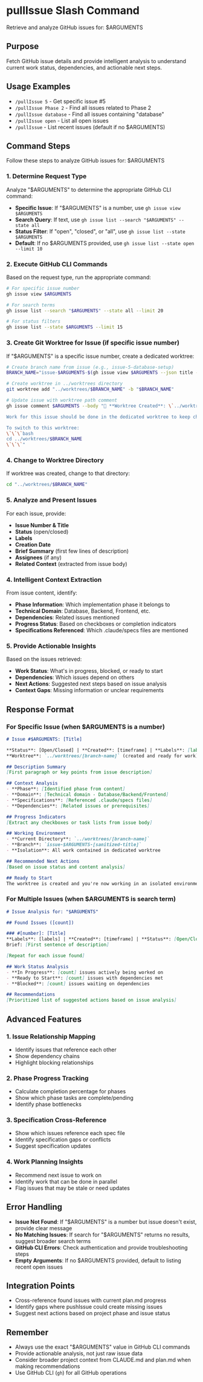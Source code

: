 # pullIssue Slash Command

Retrieve and analyze GitHub issues for: $ARGUMENTS

## Purpose
Fetch GitHub issue details and provide intelligent analysis to understand current work status, dependencies, and actionable next steps.

## Usage Examples
- `/pullIssue 5` - Get specific issue #5
- `/pullIssue Phase 2` - Find all issues related to Phase 2
- `/pullIssue database` - Find all issues containing "database"
- `/pullIssue open` - List all open issues
- `/pullIssue` - List recent issues (default if no $ARGUMENTS)

## Command Steps

Follow these steps to analyze GitHub issues for: $ARGUMENTS

### 1. Determine Request Type
Analyze "$ARGUMENTS" to determine the appropriate GitHub CLI command:
- **Specific Issue**: If "$ARGUMENTS" is a number, use `gh issue view $ARGUMENTS`
- **Search Query**: If text, use `gh issue list --search "$ARGUMENTS" --state all`
- **Status Filter**: If "open", "closed", or "all", use `gh issue list --state $ARGUMENTS`
- **Default**: If no $ARGUMENTS provided, use `gh issue list --state open --limit 10`

### 2. Execute GitHub CLI Commands
Based on the request type, run the appropriate command:
```bash
# For specific issue number
gh issue view $ARGUMENTS

# For search terms
gh issue list --search "$ARGUMENTS" --state all --limit 20

# For status filters
gh issue list --state $ARGUMENTS --limit 15
```

### 3. Create Git Worktree for Issue (if specific issue number)
If "$ARGUMENTS" is a specific issue number, create a dedicated worktree:
```bash
# Create branch name from issue (e.g., issue-5-database-setup)
BRANCH_NAME="issue-$ARGUMENTS-$(gh issue view $ARGUMENTS --json title -q .title | tr '[:upper:]' '[:lower:]' | sed 's/[^a-z0-9]/-/g' | sed 's/--*/-/g' | sed 's/^-\|-$//g' | cut -c1-50)"

# Create worktree in ../worktrees directory
git worktree add "../worktrees/$BRANCH_NAME" -b "$BRANCH_NAME"

# Update issue with worktree path comment
gh issue comment $ARGUMENTS --body "🔧 **Worktree Created**: \`../worktrees/$BRANCH_NAME\`

Work for this issue should be done in the dedicated worktree to keep changes isolated.

To switch to this worktree:
\`\`\`bash
cd ../worktrees/$BRANCH_NAME
\`\`\`"
```

### 4. Change to Worktree Directory
If worktree was created, change to that directory:
```bash
cd "../worktrees/$BRANCH_NAME"
```

### 5. Analyze and Present Issues

For each issue, provide:
- **Issue Number & Title**
- **Status** (open/closed)
- **Labels** 
- **Creation Date**
- **Brief Summary** (first few lines of description)
- **Assignees** (if any)
- **Related Context** (extracted from issue body)

### 4. Intelligent Context Extraction

From issue content, identify:
- **Phase Information**: Which implementation phase it belongs to
- **Technical Domain**: Database, Backend, Frontend, etc.
- **Dependencies**: Related issues mentioned
- **Progress Status**: Based on checkboxes or completion indicators
- **Specifications Referenced**: Which .claude/specs files are mentioned

### 5. Provide Actionable Insights

Based on the issues retrieved:
- **Work Status**: What's in progress, blocked, or ready to start
- **Dependencies**: Which issues depend on others
- **Next Actions**: Suggested next steps based on issue analysis
- **Context Gaps**: Missing information or unclear requirements

## Response Format

### For Specific Issue (when $ARGUMENTS is a number)
```markdown
# Issue #$ARGUMENTS: [Title]

**Status**: [Open/Closed] | **Created**: [timeframe] | **Labels**: [label list]
**Worktree**: `../worktrees/[branch-name]` (created and ready for work)

## Description Summary
[First paragraph or key points from issue description]

## Context Analysis
- **Phase**: [Identified phase from content]
- **Domain**: [Technical domain - Database/Backend/Frontend]
- **Specifications**: [Referenced .claude/specs files]
- **Dependencies**: [Related issues or prerequisites]

## Progress Indicators
[Extract any checkboxes or task lists from issue body]

## Working Environment
- **Current Directory**: `../worktrees/[branch-name]`
- **Branch**: `issue-$ARGUMENTS-[sanitized-title]`
- **Isolation**: All work contained in dedicated worktree

## Recommended Next Actions
[Based on issue status and content analysis]

## Ready to Start
The worktree is created and you're now working in an isolated environment. All changes will be contained to this branch until ready to merge.
```

### For Multiple Issues (when $ARGUMENTS is search term)
```markdown
# Issue Analysis for: "$ARGUMENTS"

## Found Issues ([count])

### #[number]: [Title]
**Labels**: [labels] | **Created**: [timeframe] | **Status**: [Open/Closed]
Brief: [First sentence of description]

[Repeat for each issue found]

## Work Status Analysis
- **In Progress**: [count] issues actively being worked on
- **Ready to Start**: [count] issues with dependencies met
- **Blocked**: [count] issues waiting on dependencies

## Recommendations
[Prioritized list of suggested actions based on issue analysis]
```

## Advanced Features

### 1. Issue Relationship Mapping
- Identify issues that reference each other
- Show dependency chains
- Highlight blocking relationships

### 2. Phase Progress Tracking
- Calculate completion percentage for phases
- Show which phase tasks are complete/pending
- Identify phase bottlenecks

### 3. Specification Cross-Reference
- Show which issues reference each spec file
- Identify specification gaps or conflicts
- Suggest specification updates

### 4. Work Planning Insights
- Recommend next issue to work on
- Identify work that can be done in parallel
- Flag issues that may be stale or need updates

## Error Handling

- **Issue Not Found**: If "$ARGUMENTS" is a number but issue doesn't exist, provide clear message
- **No Matching Issues**: If search for "$ARGUMENTS" returns no results, suggest broader search terms
- **GitHub CLI Errors**: Check authentication and provide troubleshooting steps
- **Empty Arguments**: If no $ARGUMENTS provided, default to listing recent open issues

## Integration Points

- Cross-reference found issues with current plan.md progress
- Identify gaps where pushIssue could create missing issues
- Suggest next actions based on project phase and issue status

## Remember

- Always use the exact "$ARGUMENTS" value in GitHub CLI commands
- Provide actionable analysis, not just raw issue data
- Consider broader project context from CLAUDE.md and plan.md when making recommendations
- Use GitHub CLI (`gh`) for all GitHub operations
